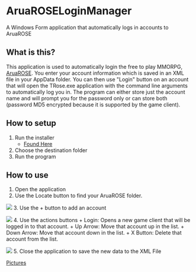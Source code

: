 # AruaROSELoginManager
A Windows Form application that automatically logs in accounts to AruaROSE

## What is this?
This application is used to automatically login the free to play MMORPG, [AruaROSE](http://www.aruarose.com). You enter your account information which is saved in an XML file in your AppData folder. You can then use "Login" button on an account that will open the TRose.exe application with the command line arguments to automatically log you in. The program can either store just the account name and will prompt you for the password only or can store both (password MD5 encrypted because it is supported by the game client).

## How to setup
1. Run the installer
	+ [Found Here]()
2. Choose the destination folder
3. Run the program

## How to use
1. Open the application
2. Use the Locate button to find your AruaROSE folder.

![](http://i.imgur.com/H1EWFsa.png)
3. Use the + button to add an account

![](http://i.imgur.com/8ntVdtM.png)
4. Use the actions buttons
	+ Login: Opens a new game client that will be logged in to that account.
  	+ Up Arrow: Move that account up in the list.
  	+ Down Arrow: Move that account down in the list.
  	+ X Button: Delete that account from the list.

![](http://i.imgur.com/nl2Xczr.png)
5. Close the application to save the new data to the XML File

[Pictures](http://imgur.com/a/F66iz)
